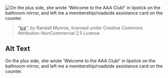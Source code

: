 ![On the plus side, she wrote 'Welcome to the AAA Club!' in lipstick on the bathroom mirror, and left me a membership/roadside assistance card on the counter.](https://imgs.xkcd.com/comics/ice.png)
> "[Ice](https://xkcd.com/914/)", by Randall Munroe, licensed under Creative Commons Attribution-NonCommercial 2.5 License

## Alt Text
On the plus side, she wrote 'Welcome to the AAA Club!' in lipstick on the bathroom mirror, and left me a membership/roadside assistance card on the counter.
